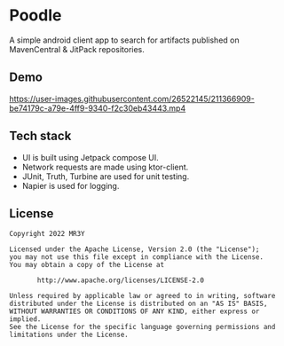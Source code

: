 # Poodle
A simple android client app to search for artifacts published on MavenCentral & JitPack repositories.

## Demo
https://user-images.githubusercontent.com/26522145/211366909-be74179c-a79e-4ff9-9340-f2c30eb43443.mp4

## Tech stack
* UI is built using Jetpack compose UI.
* Network requests are made using ktor-client.
* JUnit, Truth, Turbine are used for unit testing.
* Napier is used for logging.

## License
```
Copyright 2022 MR3Y

Licensed under the Apache License, Version 2.0 (the "License");
you may not use this file except in compliance with the License.
You may obtain a copy of the License at

       http://www.apache.org/licenses/LICENSE-2.0

Unless required by applicable law or agreed to in writing, software
distributed under the License is distributed on an "AS IS" BASIS,
WITHOUT WARRANTIES OR CONDITIONS OF ANY KIND, either express or implied.
See the License for the specific language governing permissions and
limitations under the License.
```
